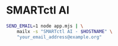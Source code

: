 # SMARTctl AI

```sh
SEND_EMAIL=1 node app.mjs | \
    mailx -s "SMARTctl AI - $HOSTNAME" \
    "your_email_address@example.org"
```

